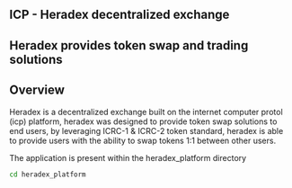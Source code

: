 ## ICP - Heradex decentralized exchange
## Heradex provides token swap and trading solutions
## Overview
Heradex is a decentralized exchange built on the internet computer protol (icp) platform, heradex was designed to provide token swap solutions to end users, by leveraging ICRC-1 & ICRC-2 token standard, heradex is able to provide users with the ability to swap tokens 1:1 between other users.

The application is present within the heradex_platform directory
```bash
cd heradex_platform
```
